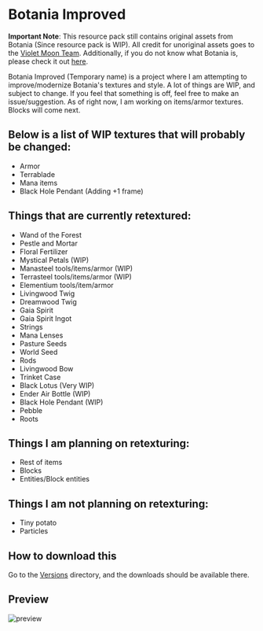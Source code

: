 # Botania Improved

**Important Note**: This resource pack still contains original assets from Botania (Since resource pack is WIP). All credit for unoriginal assets goes to the [Violet Moon Team](https://github.com/VazkiiMods). Additionally, if you do not know what Botania is, please check it out [here](https://www.curseforge.com/minecraft/mc-mods/botania).

Botania Improved (Temporary name) is a project where I am attempting to improve/modernize Botania's textures and style. A lot of things are WIP, and subject to change. If you feel that something is off, feel free to make an issue/suggestion. As of right now, I am working on items/armor textures. Blocks will come next.

## Below is a list of WIP textures that will probably be changed:

- Armor
- Terrablade
- Mana items
- Black Hole Pendant (Adding +1 frame)

## Things that are currently retextured:

- Wand of the Forest
- Pestle and Mortar
- Floral Fertilizer
- Mystical Petals (WIP)
- Manasteel tools/items/armor (WIP)
- Terrasteel tools/items/armor (WIP)
- Elementium tools/item/armor
- Livingwood Twig
- Dreamwood Twig
- Gaia Spirit
- Gaia Spirit Ingot
- Strings
- Mana Lenses
- Pasture Seeds
- World Seed
- Rods
- Livingwood Bow
- Trinket Case
- Black Lotus (Very WIP)
- Ender Air Bottle (WIP)
- Black Hole Pendant (WIP)
- Pebble
- Roots

## Things I am planning on retexturing:

- Rest of items
- Blocks
- Entities/Block entities

## Things I am not planning on retexturing:

- Tiny potato
- Particles

## How to download this

Go to the [Versions](https://github.com/fishcute/BotaniaImproved/tree/main/Versions) directory, and the downloads should be available there.

## Preview

![preview](https://i.imgur.com/vJp0dfv.png)
